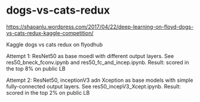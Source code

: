 # dogs-vs-cats-redux

https://shaoanlu.wordpress.com/2017/04/22/deep-learning-on-floyd-dogs-vs-cats-redux-kaggle-competition/

Kaggle dogs vs cats redux on flyodhub

Attempt 1: ResNet50 as base moedl with different output layers. See res50_bneck_fconv.ipynb and res50_fc_and_incep.ipynb. Result: scored in the top 8% on public LB

Attempt 2: ResNet50, inceptionV3 adn Xception as base models with simple fully-connected output layers. See res50_incepV3_Xcept.ipynb. Result: scored in the top 2% on public LB
